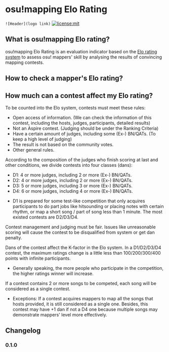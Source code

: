 # osu!mapping Elo Rating
`![Header](logo link)`
[![license:mit](https://img.shields.io/badge/license-mit-blue.svg)](https://opensource.org/licenses/MIT)

## What is osu!mapping Elo rating?

osu!mapping Elo Rating is an evaluation indicator based on the [Elo rating system](https://en.wikipedia.org/wiki/Elo_rating_system) to assess osu! mappers' skill by analysing the results of convincing mapping contests.

## How to check a mapper's Elo rating?

## How much can a contest affect my Elo rating?

To be counted into the Elo system, contests must meet these rules:
* Open access of information. (We can check the information of this contest, including the hosts, judges, participants, detailed results)
* Not an Aspire contest. (Judging should be under the Ranking Criteria)
* Have a certain amount of judges, including some (Ex-) BN/QATs. (To keep a high level of judging)
* The result is not based on the community votes.
* Other general rules.

According to the composition of the judges who finish scoring at last and other conditions, we divide contests into four classes (dans):
- D1: 4 or more judges, including 2 or more (Ex-) BN/QATs. 
- D2: 4 or more judges, including 2 or more (Ex-) BN/QATs.
- D3: 5 or more judges, including 3 or more (Ex-) BN/QATs.
- D4: 6 or more judges, including 4 or more (Ex-) BN/QATs.

* D1 is prepared for some test-like competition that only acquires participants to do part jobs like hitsounding or placing notes with certain rhythm, or map a short song / part of song less than 1 minute. The most existed contests are D2/D3/D4.

Contest management and judging must be fair. Issues like unreasonable scoring will cause the contest to be disqualified from system or get dan penalty.

Dans of the contest affect the K-factor in the Elo system. In a D1/D2/D3/D4 contest, the maximum ratings change is a little less than 100/200/300/400 points with infinite participants.
- Generally speaking, the more people who participate in the competition, the higher ratings winner will increase.

If a contest contains 2 or more songs to be competed, each song will be considered as a single contest.
- Exceptions: If a contest acquires mappers to map all the songs that hosts provided, it is still considered as a single one. Besides, this contest may have +1 dan if not a D4 one because multiple songs may demonstrate mappers' level more effectively.

## Changelog

### 0.1.0
